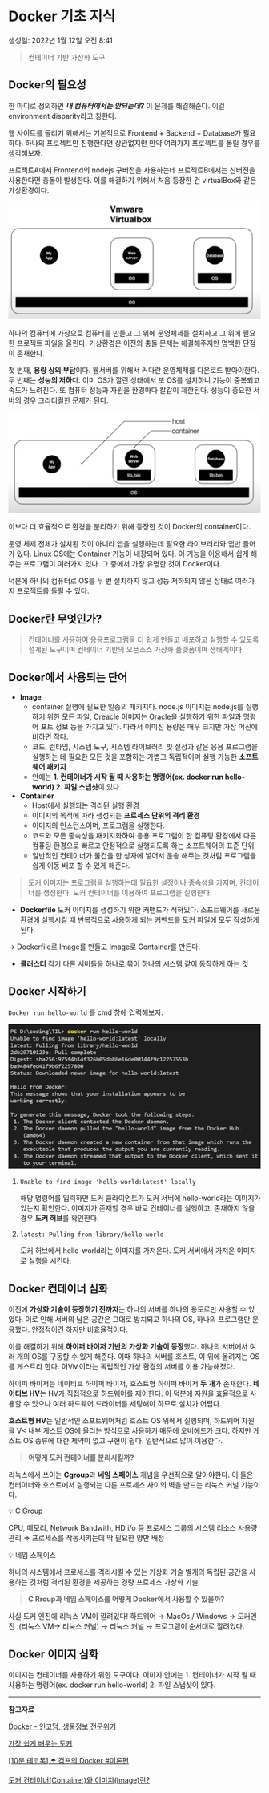 # Docker 기초 지식

생성일: 2022년 1월 12일 오전 8:41

> 컨테이너 기반 가상화 도구

## Docker의 필요성

한 마디로 정의하면 **_내 컴퓨터에서는 안되는데?_** 이 문제를 해결해준다. 이걸 environment disparity라고 칭한다.

웹 사이트를 돌리기 위해서는 기본적으로 Frontend + Backend + Database가 필요하다. 하나의 프로젝트만 진행한다면 상관없지만 만약 여러가지 프로젝트를 돌릴 경우를 생각해보자.

프로젝트A에서 Frontend의 nodejs 구버전을 사용하는데 프로젝트B에서는 신버전을 사용한다면 충돌이 발생한다. 이를 해결하기 위해서 처음 등장한 건 virtualBox와 같은 가상환경이다.

![Untitled](img/Untitled.png)

하나의 컴퓨터에 가상으로 컴퓨터를 만들고 그 위에 운영체제를 설치하고 그 위에 필요한 프로젝트 파일을 올린다. 가상환경은 이전의 충돌 문제는 해결해주지만 명백한 단점이 존재한다.

첫 번째, **용량 상의 부담**이다. 웹서버를 위해서 커다란 운영체제를 다운로드 받아야한다. 두 번째는 **성능의 저하**다. 이미 OS가 깔린 상태에서 또 OS를 설치하니 기능이 중복되고 속도가 느려진다. 또 컴퓨터 성능과 자원을 환경마다 칼같이 제한된다. 성능이 중요한 서버의 경우 크리티컬한 문제가 된다.

![Untitled](img/Untitled%201.png)

이보다 더 효율적으로 환경을 분리하기 위해 등장한 것이 Docker의 container이다.

운영 체제 전체가 설치된 것이 아니라 앱을 실행하는데 필요한 라이브러리와 앱만 들어가 있다. Linux OS에는 Container 기능이 내장되어 있다. 이 기능을 이용해서 쉽게 해주는 프로그램이 여러가지 있다. 그 중에서 가장 유명한 것이 Docker이다.

덕분에 하나의 컴퓨터로 OS를 두 번 설치하지 않고 성능 저하되지 않은 상태로 여러가지 프로젝트를 돌릴 수 있다.

## Docker란 무엇인가?

> 컨테이너를 사용하여 응용프로그램을 더 쉽게 만들고 배포하고 실행할 수 있도록 설계된 도구이며 컨테이너 기반의 오픈소스 가상화 플랫폼이며 생태계이다.

## Docker에서 사용되는 단어

- **Image**
  - container 실행에 필요한 일종의 패키지다. node.js 이미지는 node.js를 실행하기 위한 모든 파일, Oreacle 이미지는 Oracle을 실행하기 위한 파일과 명령어 포트 정보 등을 가지고 있다. 따라서 이미진 용량은 매우 크지만 가상 머신에 비하면 작다.
  - 코드, 런타임, 시스템 도구, 시스템 라이브러리 빛 설정과 같은 응용 프로그램을 실행하는 데 필요한 모든 것을 포함하는 가볍고 독립적이며 실행 가능한 **소프트웨어 패키지**
  - 안에는 **1. 컨테이너가 시작 될 때 사용하는 명령어(ex. docker run hello-world) 2. 파일 스냅샷**이 있다.
- **Container**
  - Host에서 실행되는 격리된 실행 환경
  - 이미지의 목적에 따라 생성되는 **프로세스 단위의 격리 환경**
  - 이미지의 인스턴스이며, 프로그램을 실행한다.
  - 코드와 모든 종속성을 패키지화하여 응용 프로그램이 한 컴퓨팅 환경에서 다른 컴퓨팅 환경으로 빠르고 안정적으로 실행되도록 하는 소프트웨어의 표준 단위
  - 일반적인 컨테이너가 물건을 한 상자에 넣어서 운송 해주는 것처럼 프로그램을 쉽게 이동 배포 할 수 있게 해준다.

> 도커 이미지는 프로그램을 실행하는데 필요한 설정이나 종속성을 가지며, 컨테이너를 생성한다. 도커 컨테이너를 이용하여 프로그램을 실행한다.

- **Dockerfile**
  도커 이미지를 생성하기 위한 커맨드가 적혀있다. 소프트웨어를 새로운 환경에 실행시킬 때 반복적으로 사용하게 되는 커맨드를 도커 파일에 모두 작성하게 된다.

→ Dockerfile로 Image를 만들고 Image로 Container를 만든다.

- **클러스터**
  각기 다른 서버들을 하나로 묶어 하나의 시스템 같이 동작하게 하는 것

## Docker 시작하기

`Docker run hello-world` 를 cmd 창에 입력해보자.

![Untitled](img/Untitled%202.png)

1. `Unable to find image 'hello-world:latest' locally`

   해당 명령어를 입력하면 도커 클라이언트가 도커 서버에 hello-world라는 이미지가 있는지 확인한다. 이미지가 존재할 경우 바로 컨테이너를 실행하고, 존재하지 않을 경우 **도커 허브**를 확인한다.

2. `latest: Pulling from library/hello-world`

   도커 허브에서 hello-world라는 이미지를 가져온다. 도커 서버에서 가져온 이미지로 실행을 시킨다.

## Docker 컨테이너 심화

이전에 **가상화 기술이 등장하기 전까지**는 하나의 서버를 하나의 용도로만 사용할 수 있었다. 이로 인해 서버의 남은 공간은 그대로 방치되고 하나의 OS, 하나의 프로그램만 운용했다. 안정적이긴 하지만 비효율적이다.

이를 해결하기 위해 **하이퍼 바이저 기반의 가상화 기술이 등장**했다. 하나의 서버에서 여러 개의 OS를 구동할 수 있게 해준다. 이때 하나의 서버를 호스트, 이 위에 올려지는 OS를 게스트라 한다. 이VM이라는 독립적인 가상 환경의 서버를 이용 가능해졌다.

하이퍼 바이저는 네이티브 하이퍼 바이저, 호스트형 하이퍼 바이저 **두 개**가 존재한다. **네이티브 HV**는 HV가 직접적으로 하드웨어를 제어한다. 이 덕분에 자원을 효율적으로 사용할 수 있으나 여러 하드웨어 드라이버를 세팅해야 하므로 설치가 어렵다.

**호스트형 HV**는 일반적인 소프트웨어처럼 호스트 OS 위에서 실행되며, 하드웨어 자원을 V< 내부 게스트 OS에 올리는 방식으로 사용하기 때문에 오버헤드가 크다. 하지만 게스트 OS 종류에 대한 제약이 없고 구현이 쉽다. 일반적으로 많이 이용한다.

> **어떻게 도커 컨테이너를 분리시킬까?**

리눅스에서 쓰이는 **Cgroup**과 **네임 스페이스** 개념을 우선적으로 알아야한다. 이 둘은 컨터이너와 호스트에서 실행되는 다른 프로세스 사이의 벽을 만드는 리눅스 커널 기능이다.

<aside>
💡 C Group

CPU, 메모리, Network Bandwith, HD i/o 등 프로세스 그룹의 시스템 리소스 사용량 관리
⇒ 프로세스를 작동시키는데 딱 필요한 양만 배정

</aside>

<aside>
💡 네임 스페이스

하나의 시스템에서 프로세스를 격리시킬 수 있는 가상화 기술
별개의 독립된 공간을 사용하는 것처럼 격리된 환경을 제공하는 경량 프로세스 가상화 기술

</aside>

> **C Rroup과 네임 스페이스를 어떻게 Docker에서 사용할 수 있을까?**

사실 도커 엔진에 리눅스 VM이 깔려있다! 하드웨어 → MacOs / Windows → 도커엔진 :(리눅스 VM→ 리눅스 커널) → 리눅스 커널 → 프로그램이 순서대로 깔려있다.

## Docker 이미지 심화

이미지는 컨테이너를 사용하기 위한 도구이다. 이미지 안에는 1. 컨테이너가 시작 될 때 사용하는 명령어(ex. docker run hello-world) 2. 파일 스냅샷이 있다.

---

**참고자료**

[Docker - 인코덤, 생물정보 전문위키](http://www.incodom.kr/Docker#h_881e4d54e47b27bac35945f602eaf217)

[가장 쉽게 배우는 도커](https://www.youtube.com/watch?v=hWPv9LMlme8)

[[10분 테코톡] ☂️ 검프의 Docker #이론편](https://www.youtube.com/watch?v=IiNI6XAYtrs&t=384s)

[도커 컨테이너(Container)와 이미지(Image)란?](https://hoon93.tistory.com/48)
